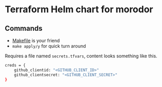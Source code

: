 # Terraform Helm chart for morodor

## Commands

- [Makefile](./Makefile) is your friend
- `make apply/y` for quick turn around

Requires a file named `secrets.tfvars`, content looks something like this.

```sh
creds = {
    github_clientid: "<GITHUB_CLIENT_ID>"
    github_clientsecret: "<GITHUB_CLIENT_SECRET>"
}
```
